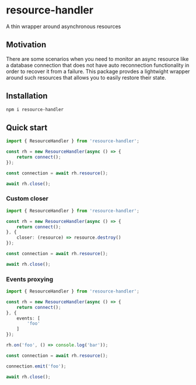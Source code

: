 # resource-handler
A thin wrapper around asynchronous resources

## Motivation
There are some scenarios when you need to monitor an async resource like a database connection that does not have auto reconnection functionality in order to recover it from a failure. This package provdes a lightwight wrapper around such resources that allows you to easily restore their state.

## Installation

```bash
npm i resource-handler
```

## Quick start

```typescript
import { ResourceHandler } from 'resource-handler';

const rh = new ResourceHandler(async () => {
    return connect();
});

const connection = await rh.resource();

await rh.close();
```

### Custom closer

```typescript
import { ResourceHandler } from 'resource-handler';

const rh = new ResourceHandler(async () => {
    return connect();
}, {
    closer: (resource) => resource.destroy()
});

const connection = await rh.resource();

await rh.close();
```

### Events proxying

```typescript
import { ResourceHandler } from 'resource-handler';

const rh = new ResourceHandler(async () => {
    return connect();
}, {
    events: [
        'foo'
    ]
});

rh.on('foo', () => console.log('bar'));

const connection = await rh.resource();

connection.emit('foo');

await rh.close();
```